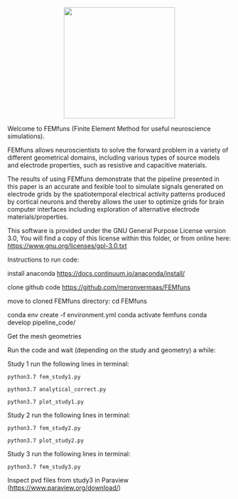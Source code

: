 <p align="center">
  <img src="https://raw.githubusercontent.com/meronvermaas/FEMfuns/master/logo.png" width="250">
</p>

Welcome to FEMfuns (Finite Element Method for useful neuroscience simulations).

FEMfuns allows neuroscientists to solve the forward problem in a variety of different geometrical domains, including various types of source models and electrode properties, such as resistive and capacitive materials.

The results of using FEMfuns demonstrate that the pipeline presented in this paper is an accurate and fexible tool to simulate signals generated on electrode grids by the spatiotemporal electrical activity patterns produced by cortical neurons and thereby allows the user to optimize grids for brain computer interfaces including exploration of alternative electrode materials/properties.

This software is provided under the GNU General Purpose License version 3.0, You will find a copy of this license within this folder, or from online here: https://www.gnu.org/licenses/gpl-3.0.txt

Instructions to run code:

install anaconda https://docs.continuum.io/anaconda/install/

clone github code https://github.com/meronvermaas/FEMfuns

move to cloned FEMfuns directory: cd FEMfuns

conda env create -f environment.yml
conda activate femfuns
conda develop pipeline_code/

Get the mesh geometries

Run the code and wait (depending on the study and geometry) a while:

Study 1 run the following lines in terminal:
```
python3.7 fem_study1.py

python3.7 analytical_correct.py

python3.7 plot_study1.py
```
Study 2 run the following lines in terminal:
```
python3.7 fem_study2.py

python3.7 plot_study2.py
```
Study 3 run the following lines in terminal:
```
python3.7 fem_study3.py
```
Inspect pvd files from study3 in Paraview (https://www.paraview.org/download/)
